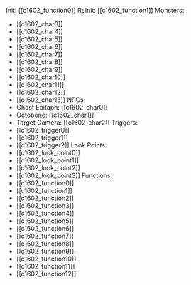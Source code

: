 Init: [[c1602_function0]]
ReInit: [[c1602_function1]]
Monsters:
- [[c1602_char3]]
- [[c1602_char4]]
- [[c1602_char5]]
- [[c1602_char6]]
- [[c1602_char7]]
- [[c1602_char8]]
- [[c1602_char9]]
- [[c1602_char10]]
- [[c1602_char11]]
- [[c1602_char12]]
- [[c1602_char13]]
NPCs:
- Ghost Epitaph: [[c1602_char0]]
- Octobone: [[c1602_char1]]
- Target Camera: [[c1602_char2]]
Triggers:
- [[c1602_trigger0]]
- [[c1602_trigger1]]
- [[c1602_trigger2]]
Look Points:
- [[c1602_look_point0]]
- [[c1602_look_point1]]
- [[c1602_look_point2]]
- [[c1602_look_point3]]
Functions:
- [[c1602_function0]]
- [[c1602_function1]]
- [[c1602_function2]]
- [[c1602_function3]]
- [[c1602_function4]]
- [[c1602_function5]]
- [[c1602_function6]]
- [[c1602_function7]]
- [[c1602_function8]]
- [[c1602_function9]]
- [[c1602_function10]]
- [[c1602_function11]]
- [[c1602_function12]]
